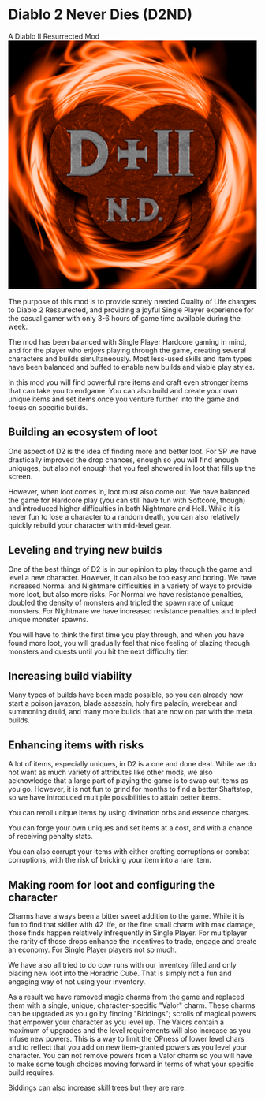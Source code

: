 # Diablo 2 Never Dies (D2ND)
A Diablo II Resurrected Mod
![Diablo 2 never dies](assets/D2ND_icon.png)

The purpose of this mod is to provide sorely needed Quality of Life changes to Diablo 2 Ressurected, and providing a joyful Single Player experience for the casual gamer with only 3-6 hours of game time available during the week.

The mod has been balanced with Single Player Hardcore gaming in mind, and for the player who enjoys playing through the game, creating several characters and builds simultaneously. 
Most less-used skills and item types have been balanced and buffed to enable new builds and viable play styles. 

In this mod you will find powerful rare items and craft even stronger items that can take you to endgame. You can also build and create your own unique items and set items once you venture further into the game and focus on specific builds. 

## Building an ecosystem of loot
One aspect of D2 is the idea of finding more and better loot. For SP we have drastically improved the drop chances, enough so you will find enough uniquges, but also not enough that you feel showered in loot that fills up the screen. 

However, when loot comes in, loot must also come out. We have balanced the game for Hardcore play (you can still have fun with Softcore, though) and introduced higher difficulties in both Nightmare and Hell. While it is never fun to lose a character to a random death, you can also relatively quickly rebuild your character with mid-level gear.

## Leveling and trying new builds
One of the best things of D2 is in our opinion to play through the game and level a new character. However, it can also be too easy and boring. We have increased Normal and Nightmare difficulties in a variety of ways to provide more loot, but also more risks. For Normal we have resistance penalties, doubled the density of monsters and tripled the spawn rate of unique monsters. For Nightmare we have increased resistance penalties and tripled unique monster spawns. 

You will have to think the first time you play through, and when you have found more loot, you will gradually feel that nice feeling of blazing through monsters and quests until you hit the next difficulty tier. 

## Increasing build viability
Many types of builds have been made possible, so you can already now start a poison javazon, blade assassin, holy fire paladin, werebear and summoning druid, and many more builds that are now on par with the meta builds.

## Enhancing items with risks
A lot of items, especially uniques, in D2 is a one and done deal. While we do not want as much variety of attributes like other mods, we also acknowledge that a large part of playing the game is to swap out items as you go. However, it is not fun to grind for months to find a better Shaftstop, so we have introduced multiple possibilities to attain better items. 

You can reroll unique items by using divination orbs and essence charges. 

You can forge your own uniques and set items at a cost, and with a chance of receiving penalty stats.

You can also corrupt your items with either crafting corruptions or combat corruptions, with the risk of bricking your item into a rare item.

## Making room for loot and configuring the character
Charms have always been a bitter sweet addition to the game. While it is fun to find that skiller with 42 life, or the fine small charm with max damage, those finds happen relatively infrequently in Single Player. For multiplayer the rarity of those drops enhance the incentives to trade, engage and create an economy. For Single Player players not so much. 

We have also all tried to do cow runs with our inventory filled and only placing new loot into the Horadric Cube. That is simply not a fun and engaging way of not using your inventory.

As a result we have removed magic charms from the game and replaced them with a single, unique, character-specific "Valor" charm. These charms can be upgraded as you go by finding "Biddings"; scrolls of magical powers that empower your character as you level up. The Valors contain a maximum of upgrades and the level requirements will also increase as you infuse new powers. This is a way to limit the OPness of lower level chars and to reflect that you add on new item-granted powers as you level your character. You can not remove powers from a Valor charm so you will have to make some tough choices moving forward in terms of what your specific build requires.

Biddings can also increase skill trees but they are rare.

